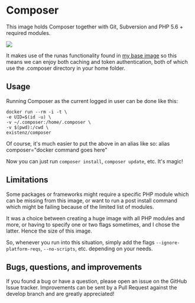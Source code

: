 # Composer

This image holds Composer together with Git, Subversion and PHP 5.6 + required modules.

[![](https://badge.imagelayers.io/existenz/composer:latest.svg)](https://imagelayers.io/?images=existenz/composer:latest 'Get your own badge on imagelayers.io')

It makes use of the runas functionality found in [my base image](https://hub.docker.com/r/existenz/base/) so this means we can enjoy both caching and token authentication, both of which use the .composer directory in your home folder.

## Usage

Running Composer as the current logged in user can be done like this:

```
docker run --rm -i -t \
-e UID=$(id -u) \
-v ~/.composer:/home/.composer \
-v $(pwd):/cwd \
existenz/composer
```

Of course, it's much easier to put the above in an alias like so: alias composer="docker command goes here"

Now you can just run `composer install`, `composer update`, etc. It's magic!

## Limitations

Some packages or frameworks might require a specific PHP module which can be missing from this image, or want to run a post install command which might be failing because of the limited list of modules.

It was a choice between creating a huge image with all PHP modules and more, or having to specify one or two flags sometimes, and I chose the latter. Hence the size of this image.

So, whenever you run into this situation, simply add the flags `--ignore-platform-reqs`, `--no-scripts`, etc. depending on your needs.

## Bugs, questions, and improvements

If you found a bug or have a question, please open an issue on the GitHub Issue tracker. Improvements can be sent by a Pull Request against the develop branch and are greatly appreciated!

